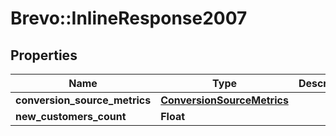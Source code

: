 # Brevo::InlineResponse2007

## Properties
Name | Type | Description | Notes
------------ | ------------- | ------------- | -------------
**conversion_source_metrics** | [**ConversionSourceMetrics**](ConversionSourceMetrics.md) |  | [optional] 
**new_customers_count** | **Float** |  | 


